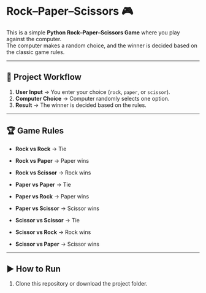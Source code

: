 # Rock–Paper–Scissors 🎮

This is a simple **Python Rock–Paper–Scissors Game** where you play against the computer.  
The computer makes a random choice, and the winner is decided based on the classic game rules.  

---

## 📌 Project Workflow
1. **User Input** → You enter your choice (`rock`, `paper`, or `scissor`).
2. **Computer Choice** → Computer randomly selects one option.
3. **Result** → The winner is decided based on the rules.

---

## 🏆 Game Rules
- **Rock vs Rock** → Tie  
- **Rock vs Paper** → Paper wins  
- **Rock vs Scissor** → Rock wins  

- **Paper vs Paper** → Tie  
- **Paper vs Rock** → Paper wins  
- **Paper vs Scissor** → Scissor wins  

- **Scissor vs Scissor** → Tie  
- **Scissor vs Rock** → Rock wins  
- **Scissor vs Paper** → Scissor wins  

---

## ▶️ How to Run
1. Clone this repository or download the project folder.  

